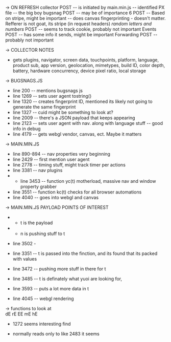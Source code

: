 -> ON REFRESH
collector  POST -- is initiated by main.min.js -- identified PX file -- the big boy 
bugsnag POST -- may be of importance
6 POST -- Based on stripe, might be important -- does canvas fingerprinting - doesn't matter. Refferer is not goat, its stripe (in request headers)
*random letters and numbers* POST -- seems to track cookie, probably not important
Events POST -- has some info it sends, might be important
Forwarding POST -- probably not important

-> COLLECTOR NOTES
- gets plugins, navigator, screen data, touchpoints, platform, language, product sub, app version, geolocation, mimetypes, build ID, color depth, battery, hardware concurrency, device pixel ratio, local storage

-> BUGSNAGS.JS
- line 200 -- mentions bugsnags js
- line 1269 -- sets user agent tostring()
- line 1320 -- creates fingerprint ID, mentioned its likely not going to generate the same fingerprint 
- line 1327 -- cuid might be something to look at?
- line 2009 -- there's a JSON payload that keeps appearing
- line 2123 -- sets user agent with nav. along with language stuff -- good info in debug
- line 4179 -- gets webgl vendor, canvas, ect. Maybe it matters

-> MAIN.MIN.JS
- line 890-894 -- nav properties very beginning
- line 2429 -- first mention user agent
- line 2778 -- timing stuff, might track timer per actions
- line 3381 -- nav plugins
- -  line 3453 -- function yc(t) motherload, massive nav and window property grabber 
- line 3551 -- function kc(t) checks for all browser automations
- line 4040 -- goes into webgl and canvas 

-> MAIN.MIN.JS PAYLOAD POINTS OF INTEREST
- - t is the payload
- - n is pushing stuff to t
- line 3502 -  

- line 3351 -- t is passed into the finction, and its found that its packed with values
- line 3472 -- pushing more stuff in there for t 
- line 3485 -- t is definately what yuoi are looking for, 
- line 3593 -- puts a lot more data in t
- line 4045 -- webgl rendering





-> functions to look at  
dE
rE
EE
mE
hE






- 1272 seems interesting find


- normally reads only to like 2483 it seems
